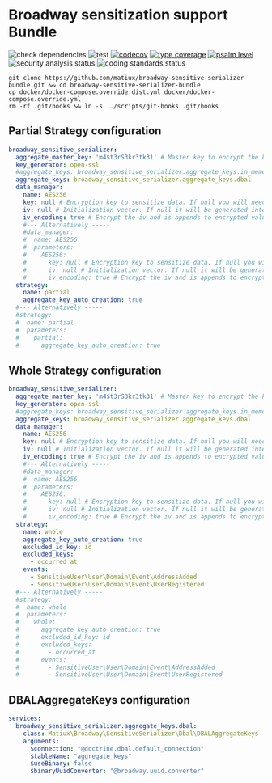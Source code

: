 Broadway sensitization support Bundle
=====

![check dependencies](https://github.com/matiux/broadway-sensitive-serializer-bundle/actions/workflows/check-dependencies.yml/badge.svg)
![test](https://github.com/matiux/broadway-sensitive-serializer-bundle/actions/workflows/tests.yml/badge.svg)
[![codecov](https://codecov.io/gh/matiux/broadway-sensitive-serializer-bundle/branch/master/graph/badge.svg)](https://codecov.io/gh/matiux/broadway-sensitive-serializer-bundle)
[![type coverage](https://shepherd.dev/github/matiux/broadway-sensitive-serializer-bundle/coverage.svg)](https://shepherd.dev/github/matiux/broadway-sensitive-serializer-bundle)
[![psalm level](https://shepherd.dev/github/matiux/broadway-sensitive-serializer-bundle/level.svg)](https://shepherd.dev/github/matiux/broadway-sensitive-serializer-bundle)
![security analysis status](https://github.com/matiux/broadway-sensitive-serializer-bundle/actions/workflows/security-analysis.yml/badge.svg)
![coding standards status](https://github.com/matiux/broadway-sensitive-serializer-bundle/actions/workflows/coding-standards.yml/badge.svg)

```shell
git clone https://github.com/matiux/broadway-sensitive-serializer-bundle.git && cd broadway-sensitive-serializer-bundle
cp docker/docker-compose.override.dist.yml docker/docker-compose.override.yml
rm -rf .git/hooks && ln -s ../scripts/git-hooks .git/hooks
```

## Partial Strategy configuration
```yaml
broadway_sensitive_serializer:
  aggregate_master_key: 'm4$t3rS3kr3tk31' # Master key to encrypt the keys of aggregates. Get it from an external service or environment variable
  key_generator: open-ssl
  #aggregate_keys: broadway_sensitive_serializer.aggregate_keys.in_memory
  aggregate_keys: broadway_sensitive_serializer.aggregate_keys.dbal
  data_manager:
    name: AES256
    key: null # Encryption key to sensitize data. If null you will need to pass the key at runtime
    iv: null # Initialization vector. If null it will be generated internally and iv_encoding must be set to true
    iv_encoding: true # Encrypt the iv and is appends to encrypted value. It makes sense to set it to true if the iv option is set to null
    #--- Alternatively -----
    #data_manager:
    #  name: AES256
    #  parameters:
    #    AES256:
    #      key: null # Encryption key to sensitize data. If null you will need to pass the key at runtime
    #      iv: null # Initialization vector. If null it will be generated internally and iv_encoding must be set to true
    #      iv_encoding: true # Encrypt the iv and is appends to encrypted value. It makes sense to set it to true if the iv option is set to null
  strategy:
    name: partial
    aggregate_key_auto_creation: true
  #--- Alternatively -----
  #strategy:
  #  name: partial
  #  parameters:
  #    partial:
  #      aggregate_key_auto_creation: true
```
## Whole Strategy configuration
```yaml
broadway_sensitive_serializer:
  aggregate_master_key: 'm4$t3rS3kr3tk31' # Master key to encrypt the keys of aggregates. Get it from an external service or environment variable
  key_generator: open-ssl
  #aggregate_keys: broadway_sensitive_serializer.aggregate_keys.in_memory
  aggregate_keys: broadway_sensitive_serializer.aggregate_keys.dbal
  data_manager:
    name: AES256
    key: null # Encryption key to sensitize data. If null you will need to pass the key at runtime
    iv: null # Initialization vector. If null it will be generated internally and iv_encoding must be set to true
    iv_encoding: true # Encrypt the iv and is appends to encrypted value. It makes sense to set it to true if the iv option is set to null
    #--- Alternatively -----
    #data_manager:
    #  name: AES256
    #  parameters:
    #    AES256:
    #      key: null # Encryption key to sensitize data. If null you will need to pass the key at runtime
    #      iv: null # Initialization vector. If null it will be generated internally and iv_encoding must be set to true
    #      iv_encoding: true # Encrypt the iv and is appends to encrypted value. It makes sense to set it to true if the iv option is set to null
  strategy:
    name: whole
    aggregate_key_auto_creation: true
    excluded_id_key: id
    excluded_keys:
      - occurred_at
    events:
      - SensitiveUser\User\Domain\Event\AddressAdded
      - SensitiveUser\User\Domain\Event\UserRegistered
  #--- Alternatively -----
  #strategy:
  #  name: whole
  #  parameters:
  #    whole:
  #      aggregate_key_auto_creation: true
  #      excluded_id_key: id
  #      excluded_keys:
  #        - occurred_at
  #      events:
  #        - SensitiveUser\User\Domain\Event\AddressAdded
  #        - SensitiveUser\User\Domain\Event\UserRegistered
```

## DBALAggregateKeys configuration

```yaml
services:
  broadway_sensitive_serializer.aggregate_keys.dbal:
    class: Matiux\Broadway\SensitiveSerializer\Dbal\DBALAggregateKeys
    arguments:
      $connection: "@doctrine.dbal.default_connection"
      $tableName: "aggregate_keys"
      $useBinary: false
      $binaryUuidConverter: "@broadway.uuid.converter"
```